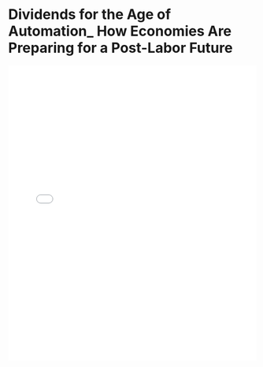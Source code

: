 # Dividends for the Age of Automation_ How Economies Are Preparing for a Post-Labor Future

<embed src="Dividends for the Age of Automation_ How Economies Are Preparing for a Post-Labor Future.pdf" type="application/pdf" width="100%" height="600px">
